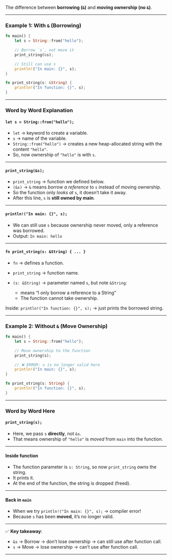 The difference between **borrowing (`&`)** and **moving ownership (no `&`)**.

---

### Example 1: With `&` (Borrowing)

```rust
fn main() {
    let s = String::from("hello");

    // Borrow `s`, not move it
    print_string(&s);

    // Still can use s
    println!("In main: {}", s);
}

fn print_string(s: &String) {
    println!("In function: {}", s);
}
```

---

### Word by Word Explanation

#### `let s = String::from("hello");`

* `let` → keyword to create a variable.
* `s` → name of the variable.
* `String::from("hello")` → creates a new heap-allocated string with the content `"hello"`.
* So, now ownership of `"hello"` is with `s`.

---

#### `print_string(&s);`

* `print_string` → function we defined below.
* `(&s)` → `&` means *borrow a reference* to `s` instead of moving ownership.
* So the function only *looks at* `s`, it doesn’t take it away.
* After this line, `s` is **still owned by main**.

---

#### `println!("In main: {}", s);`

* We can still use `s` because ownership never moved, only a reference was borrowed.
* Output: `In main: hello`

---

#### `fn print_string(s: &String) { ... }`

* `fn` → defines a function.
* `print_string` → function name.
* `(s: &String)` → parameter named `s`, but note `&String`:

  * means “I only borrow a reference to a String”
  * The function cannot take ownership.

Inside:
`println!("In function: {}", s);` → just prints the borrowed string.

---

### Example 2: Without `&` (Move Ownership)

```rust
fn main() {
    let s = String::from("hello");

    // Move ownership to the function
    print_string(s);

    // ❌ ERROR: s is no longer valid here
    println!("In main: {}", s);
}

fn print_string(s: String) {
    println!("In function: {}", s);
}
```

---

### Word by Word Here

#### `print_string(s);`

* Here, we pass `s` **directly**, not `&s`.
* That means ownership of `"hello"` is *moved* from `main` into the function.

---

#### Inside function

* The function parameter is `s: String`, so now `print_string` owns the string.
* It prints it.
* At the end of the function, the string is dropped (freed).

---

#### Back in `main`

* When we try `println!("In main: {}", s);` → compiler error!
* Because `s` has been **moved**, it’s no longer valid.

---

✅ **Key takeaway**:

* `&s` → Borrow → don’t lose ownership → can still use after function call.
* `s` → Move → lose ownership → can’t use after function call.

---

